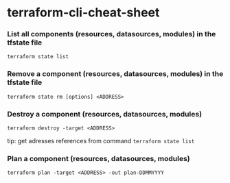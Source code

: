 # terraform-cli-cheat-sheet

### List all components (resources, datasources, modules) in the tfstate file
 
```terraform state list```


### Remove a component (resources, datasources, modules) in the tfstate file

```terraform state rm [options] <ADDRESS>```

### Destroy a component (resources, datasources, modules)


```terraform destroy -target <ADDRESS>```

tip: get adresses references from command ```terraform state list```

### Plan a component (resources, datasources, modules)


```terraform plan -target <ADDRESS> -out plan-DDMMYYYY```

